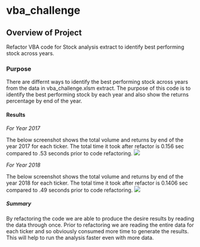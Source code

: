 # vba_challenge

## Overview of Project

Refactor VBA code for Stock analysis extract to identify best performing stock across years.

### Purpose

There are differnt ways to identify the best performing stock across years from the data in vba_challenge.xlsm extract. The purpose of this code is to identify the best performing stock by each year and also show the returns percentage by end of the year.

#### Results

*For Year 2017*

The below screenshot shows the total volume and returns by end of the year 2017 for each ticker. The total time it took after refactor is 0.156 sec compared to .53 seconds prior to code refactoring.
![](Resources/Stocks_analysis_for_year_2017.png")

*For Year 2018*

The below screenshot shows the total volume and returns by end of the year 2018 for each ticker. The total time it took after refactor is 0.1406 sec compared to .49 seconds prior to code refactoring.
![](Resources/Stocks_analysis_for_year_2018.png)

##### **Summary**

By refactoring the code we are able to produce the desire results by reading the data through once. Prior to refactoring we are reading the entire data for each ticker and so obviously consumed more time to generate the results. This will help to run the analysis faster even with more data.
